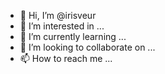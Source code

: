 - 👋 Hi, I’m @irisveur
- 👀 I’m interested in ...
- 🌱 I’m currently learning ...
- 💞️ I’m looking to collaborate on ...
- 📫 How to reach me ...

<!---
irisveur/irisveur is a ✨ special ✨ repository because its `README.md` (this file) appears on your GitHub profile.
You can click the Preview link to take a look at your changes.
--->
